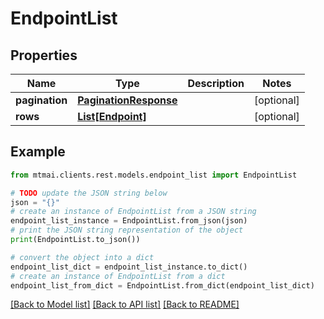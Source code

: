 # EndpointList


## Properties

Name | Type | Description | Notes
------------ | ------------- | ------------- | -------------
**pagination** | [**PaginationResponse**](PaginationResponse.md) |  | [optional] 
**rows** | [**List[Endpoint]**](Endpoint.md) |  | [optional] 

## Example

```python
from mtmai.clients.rest.models.endpoint_list import EndpointList

# TODO update the JSON string below
json = "{}"
# create an instance of EndpointList from a JSON string
endpoint_list_instance = EndpointList.from_json(json)
# print the JSON string representation of the object
print(EndpointList.to_json())

# convert the object into a dict
endpoint_list_dict = endpoint_list_instance.to_dict()
# create an instance of EndpointList from a dict
endpoint_list_from_dict = EndpointList.from_dict(endpoint_list_dict)
```
[[Back to Model list]](../README.md#documentation-for-models) [[Back to API list]](../README.md#documentation-for-api-endpoints) [[Back to README]](../README.md)


